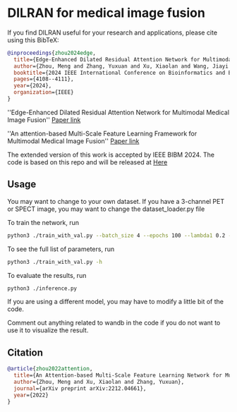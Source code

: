 # DILRAN for medical image fusion

If you find DILRAN useful for your research and applications, please cite using this BibTeX:

```bibtex
@inproceedings{zhou2024edge,
  title={Edge-Enhanced Dilated Residual Attention Network for Multimodal Medical Image Fusion},
  author={Zhou, Meng and Zhang, Yuxuan and Xu, Xiaolan and Wang, Jiayi and Khalvati, Farzad},
  booktitle={2024 IEEE International Conference on Bioinformatics and Biomedicine (BIBM)},
  pages={4108--4111},
  year={2024},
  organization={IEEE}
}
```
''Edge-Enhanced Dilated Residual Attention Network for Multimodal Medical Image Fusion'' [Paper link](https://ieeexplore.ieee.org/abstract/document/10821967)

''An attention-based Multi-Scale Feature Learning Framework for Multimodal Medical Image Fusion'' [Paper link](https://arxiv.org/pdf/2212.04661.pdf)

The extended version of this work is accepted by IEEE BIBM 2024. The code is based on this repo and will be released at [Here](https://github.com/simonZhou86/en_dran/tree/main)
## Usage

You may want to change to your own dataset. If you have a 3-channel PET or SPECT image, you may want to change the dataset_loader.py file

To train the network, run
```bash
python3 ./train_with_val.py --batch_size 4 --epochs 100 --lambda1 0.2 --lambda2 0.2
```

To see the full list of parameters, run
```bash
python3 ./train_with_val.py -h
```

To evaluate the results, run
```bash
python3 ./inference.py
```
If you are using a different model, you may have to modify a little bit of the code.


Comment out anything related to wandb in the code if you do not want to use it to visualize the result.


## Citation
```bibtex
@article{zhou2022attention,
  title={An Attention-based Multi-Scale Feature Learning Network for Multimodal Medical Image Fusion},
  author={Zhou, Meng and Xu, Xiaolan and Zhang, Yuxuan},
  journal={arXiv preprint arXiv:2212.04661},
  year={2022}
}
```
